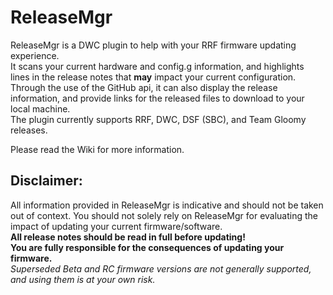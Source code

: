 # ReleaseMgr
  
ReleaseMgr is a DWC plugin to help with your RRF firmware updating experience.  
It scans your current hardware and config.g information, and highlights lines in the release notes that **may** impact your current configuration.  
Through the use of the GitHub api, it can also display the release information, and provide links for the released files to download to your local machine.  
The plugin currently supports RRF, DWC, DSF (SBC), and Team Gloomy releases.  
  
Please read the Wiki for more information.  
  
 ## Disclaimer:  
 All information provided in ReleaseMgr is indicative and should not be taken out of context. You should not solely rely on ReleaseMgr for evaluating the impact of updating your current firmware/software.  
**All release notes should be read in full before updating!**  
**You are fully responsible for the consequences of updating your firmware.**  
*Superseded Beta and RC firmware versions are not generally supported, and using them is at your own risk.*


